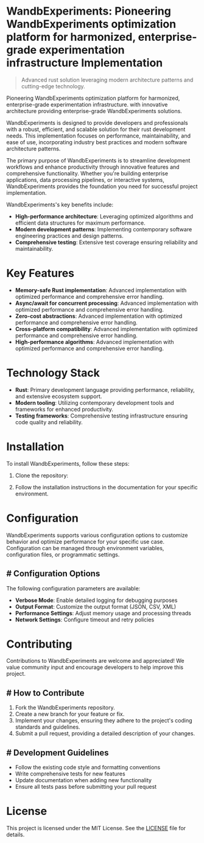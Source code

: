 <!-- fallback_WandbExperiments_20250807031841_47016 -->

# WandbExperiments: Pioneering WandbExperiments optimization platform for harmonized, enterprise-grade experimentation infrastructure Implementation
> Advanced rust solution leveraging modern architecture patterns and cutting-edge technology.

Pioneering WandbExperiments optimization platform for harmonized, enterprise-grade experimentation infrastructure. with innovative architecture providing enterprise-grade WandbExperiments solutions.

WandbExperiments is designed to provide developers and professionals with a robust, efficient, and scalable solution for their rust development needs. This implementation focuses on performance, maintainability, and ease of use, incorporating industry best practices and modern software architecture patterns.

The primary purpose of WandbExperiments is to streamline development workflows and enhance productivity through innovative features and comprehensive functionality. Whether you're building enterprise applications, data processing pipelines, or interactive systems, WandbExperiments provides the foundation you need for successful project implementation.

WandbExperiments's key benefits include:

* **High-performance architecture**: Leveraging optimized algorithms and efficient data structures for maximum performance.
* **Modern development patterns**: Implementing contemporary software engineering practices and design patterns.
* **Comprehensive testing**: Extensive test coverage ensuring reliability and maintainability.

# Key Features

* **Memory-safe Rust implementation**: Advanced implementation with optimized performance and comprehensive error handling.
* **Async/await for concurrent processing**: Advanced implementation with optimized performance and comprehensive error handling.
* **Zero-cost abstractions**: Advanced implementation with optimized performance and comprehensive error handling.
* **Cross-platform compatibility**: Advanced implementation with optimized performance and comprehensive error handling.
* **High-performance algorithms**: Advanced implementation with optimized performance and comprehensive error handling.

# Technology Stack

* **Rust**: Primary development language providing performance, reliability, and extensive ecosystem support.
* **Modern tooling**: Utilizing contemporary development tools and frameworks for enhanced productivity.
* **Testing frameworks**: Comprehensive testing infrastructure ensuring code quality and reliability.

# Installation

To install WandbExperiments, follow these steps:

1. Clone the repository:


2. Follow the installation instructions in the documentation for your specific environment.

# Configuration

WandbExperiments supports various configuration options to customize behavior and optimize performance for your specific use case. Configuration can be managed through environment variables, configuration files, or programmatic settings.

## # Configuration Options

The following configuration parameters are available:

* **Verbose Mode**: Enable detailed logging for debugging purposes
* **Output Format**: Customize the output format (JSON, CSV, XML)
* **Performance Settings**: Adjust memory usage and processing threads
* **Network Settings**: Configure timeout and retry policies

# Contributing

Contributions to WandbExperiments are welcome and appreciated! We value community input and encourage developers to help improve this project.

## # How to Contribute

1. Fork the WandbExperiments repository.
2. Create a new branch for your feature or fix.
3. Implement your changes, ensuring they adhere to the project's coding standards and guidelines.
4. Submit a pull request, providing a detailed description of your changes.

## # Development Guidelines

* Follow the existing code style and formatting conventions
* Write comprehensive tests for new features
* Update documentation when adding new functionality
* Ensure all tests pass before submitting your pull request

# License

This project is licensed under the MIT License. See the [LICENSE](https://github.com/sandibrrm/WandbExperiments/blob/main/LICENSE) file for details.

